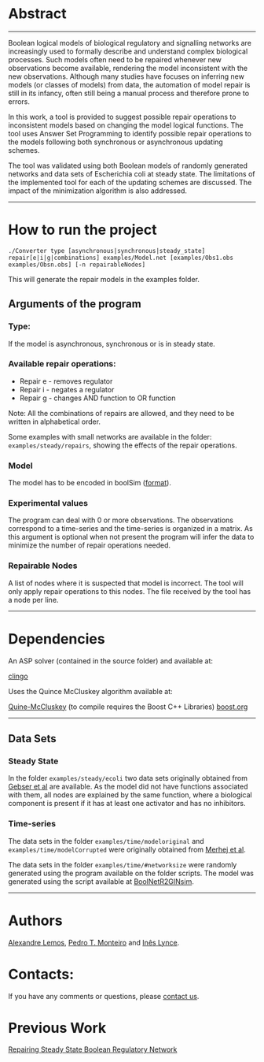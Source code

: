 # Abstract 
***
Boolean logical models of biological regulatory and signalling networks are increasingly used to formally describe and understand complex biological processes.
Such models often need to be repaired whenever new observations become available, rendering the model inconsistent with the new observations.
Although many studies have focuses on inferring new models (or classes of models) from data, the automation of model repair is still in its infancy, often still being a manual process and therefore prone to errors.

In this work, a tool is provided to suggest possible repair operations to inconsistent models based on changing the model logical functions.
The tool uses Answer Set Programming to identify possible repair operations to the models following both synchronous or asynchronous updating schemes. 

The tool was validated using both Boolean models of randomly generated networks and data sets of Escherichia coli at steady state.
The limitations of the implemented tool for each of the updating schemes are discussed. The impact of the minimization algorithm is also addressed.

***

# How to run the project

`./Converter type [asynchronous|synchronous|steady_state] repair[e|i|g|combinations] examples/Model.net [examples/Obs1.obs examples/Obsn.obs] [-n repairableNodes]`

This will generate the repair models in the examples folder.

## Arguments of the program

### Type:

If the model is asynchronous, synchronous or is in steady state.

### Available repair operations:

* Repair e - removes regulator
* Repair i - negates a regulator
* Repair g - changes AND function to OR function

Note: All the combinations of repairs are allowed, and they need to be written in alphabetical order.

Some examples with small networks are available in the folder: `examples/steady/repairs`, showing the effects of the repair operations.

### Model

The model has to be encoded in boolSim ([format](http://www.colomoto.org/formats/boolsim.html)). 

### Experimental values

The program can deal with 0 or more observations. The observations correspond to a time-series and the time-series is organized in a matrix. As this argument is optional when not present the program will infer the data to minimize the number of repair operations needed.

### Repairable Nodes

A list of nodes  where it is suspected that model is incorrect.  The tool will only apply repair operations to this nodes. The file received by the tool has a node per line. 

***

# Dependencies
An ASP solver (contained in the source folder) and available at:

[clingo](https://github.com/potassco/clingo)

Uses the Quince McCluskey algorithm available at:

[Quine-McCluskey](https://github.com/pfpacket/Quine-McCluskey) (to compile requires the Boost C++ Libraries) [boost.org](http://www.boost.org/)

***

## Data Sets

### Steady State

In the folder `examples/steady/ecoli` two data sets originally obtained from [Gebser et al](http://www.cs.uni-potsdam.de/bioasp/KR10/) are available.
As the model did not have functions associated with them, all nodes are explained by the same function, where a biological component is present if it has at least one activator and has no inhibitors.

### Time-series

The data sets in the folder `examples/time/modeloriginal` and `examples/time/modelCorrupted` were originally obtained from [Merhej et al](https://github.com/eliemerhejUGENT/repairInconsistentASP).

The data sets in the folder `examples/time/#networksize` were randomly generated using the program available on the folder scripts. The model was generated using the script available at [BoolNetR2GINsim](https://github.com/ptgm/BoolNetR2GINsim).

***

# Authors
[Alexandre Lemos](http://web.ist.utl.pt/ist173316/), [Pedro T. Monteiro](http://pedromonteiro.org/) and [Inês Lynce](http://sat.inesc-id.pt/~ines/).

# Contacts:
If you have any comments or questions, please [contact us](mailto:ines.lynce@tecnico.ulisboa.pt;alexandre.lemos@tecnico.ulisboa.pt;pedro.tiago.monteiro@tecnico.pt;?subject=[Repairing%20Boolean%20regulatory%20networks]).

# Previous Work
[Repairing Steady State Boolean Regulatory Network](http://web.ist.utl.pt/~alexandre.lemos/rbn/)